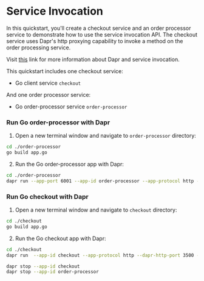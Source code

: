# Service Invocation

In this quickstart, you'll create a checkout service and an order processor service to demonstrate how to use the service invocation API. The checkout service uses Dapr's http proxying capability to invoke a method on the order processing service.

Visit [this](https://docs.dapr.io/developing-applications/building-blocks/service-invocation/) link for more information about Dapr and service invocation.

This quickstart includes one checkout service:

- Go client service `checkout` 

And one order processor service: 
 
- Go order-processor service `order-processor`

### Run Go order-processor with Dapr

1. Open a new terminal window and navigate to `order-processor` directory: 

<!-- STEP
name: Build Go file
-->

```bash
cd ./order-processor
go build app.go
```

<!-- END_STEP -->

2. Run the Go order-processor app with Dapr: 

<!-- STEP
name: Run order-processor service
expected_stdout_lines:
  - '== APP == Order received :  {"orderId":10}'
  - "Exited App successfully"
expected_stderr_lines:
output_match_mode: substring
background: true
sleep: 15
-->

```bash
cd ./order-processor
dapr run --app-port 6001 --app-id order-processor --app-protocol http --dapr-http-port 3501 -- go run app.go
```

<!-- END_STEP -->

### Run Go checkout with Dapr

1. Open a new terminal window and navigate to `checkout` directory: 

<!-- STEP
name: Build Go file
-->

```bash
cd ./checkout
go build app.go
```
<!-- END_STEP -->

2. Run the Go checkout app with Dapr: 

<!-- STEP
name: Run checkout service
expected_stdout_lines:
  - '== APP == Order passed:  "{\"orderId\":1}"'
  - '== APP == Order passed:  "{\"orderId\":2}"'
  - "Exited App successfully"
expected_stderr_lines:
output_match_mode: substring
background: true
sleep: 15
-->
    
```bash
cd ./checkout
dapr run  --app-id checkout --app-protocol http --dapr-http-port 3500 -- go run app.go
```

<!-- END_STEP -->

```bash
dapr stop --app-id checkout
dapr stop --app-id order-processor
```